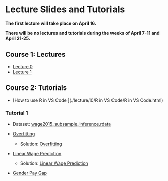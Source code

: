 # Lecture Slides and Tutorials

**The first lecture will take place on April 16.**

**There will be no lectures and tutorials during the weeks of April 7-11 and April 21-25.**

## Course 1: Lectures
* [Lecture 0 ](./lecture/l0/L0.html)
* [Lecture 1 ](./lecture/l1/L1.html)

## Course 2: Tutorials

* [How to use R in VS Code ](./lecture/l0/R in VS Code/R in VS Code.html)

### Tutorial 1

* Dataset: [wage2015_subsample_inference.rdata](./data/wage2015_subsample_inference.rdata)

* [Overfitting ](./tutorial/tutorial-1/r_notebook_linear_model_overfiting_hhu.ipynb)
    - Solution: [Overfitting](./tutorial/tutorial-1/r_notebook_linear_model_overfiting_hhu_solution.ipynb)
* [Linear Wage Prediction ](./tutorial/tutorial-1/ols_for_wage_prediction_hhu.ipynb)
    - Solution: [Linear Wage Prediction](./tutorial/tutorial-1/ols_for_wage_prediction_hhu_solution.ipynb)
* [Gender Pay Gap ](./tutorial/tutorial-1/ols_for_gender_wage_gap_inference_hhu.ipynb)

